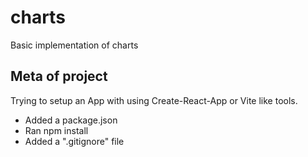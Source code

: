 # charts
Basic implementation of charts

## Meta of project

Trying to setup an App with using Create-React-App or Vite like tools.

- Added a package.json
- Ran npm install
- Added a ".gitignore" file
